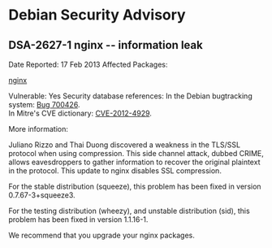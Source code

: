 
Debian Security Advisory
========================


DSA-2627-1 nginx -- information leak
------------------------------------



Date Reported:
17 Feb 2013
Affected Packages:

[nginx](https://packages.debian.org/src:nginx)

Vulnerable:
Yes
Security database references:
In the Debian bugtracking system: [Bug 700426](https://bugs.debian.org/cgi-bin/bugreport.cgi?bug=700426).  
In Mitre's CVE dictionary: [CVE-2012-4929](https://security-tracker.debian.org/tracker/CVE-2012-4929).  

More information:

Juliano Rizzo and Thai Duong discovered a weakness in the TLS/SSL
protocol when using compression. This side channel attack, dubbed
CRIME, allows eavesdroppers to gather information to recover the
original plaintext in the protocol. This update to nginx disables
SSL compression.


For the stable distribution (squeeze), this problem has been fixed in
version 0.7.67-3+squeeze3.


For the testing distribution (wheezy), and unstable distribution (sid),
this problem has been fixed in version 1.1.16-1.


We recommend that you upgrade your nginx packages.





